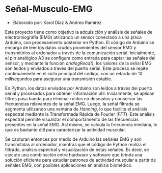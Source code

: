 # Señal-Musculo-EMG

- Elaborado por: Karol Díaz & Andrea Ramírez

Este proyecto tiene como objetivo la adquisición y análisis de señales de electromiografía (EMG) utilizando un sensor conectado a una placa Arduino, con procesamiento posterior en Python. El código de Arduino se encarga de leer los datos crudos provenientes del sensor EMG y transmitirlos al ordenador a través de la comunicación serial. Inicialmente, el pin analógico A3 se configura como entrada para captar las señales del sensor, y mediante la función *analogRead()*, los valores de la señal EMG son leídos y enviados a través del puerto serial. Este proceso se repite continuamente en el ciclo principal del código, con un retardo de 10 milisegundos para asegurar una transmisión estable.

En Python, los datos enviados por Arduino son leídos a través del puerto serial y procesados para obtener información útil. Inicialmente, se aplican filtros pasa banda para eliminar ruidos no deseados y conservar las frecuencias relevantes de la señal EMG. Luego, la señal filtrada se segmenta utilizando una ventana de *Hanning*, lo que facilita el análisis espectral mediante la Transformada Rápida de Fourier (*FFT*). Este análisis espectral permite visualizar el comportamiento de las frecuencias presentes en la señal EMG. Así mismo, se calcula la frecuencia mediana, lo que es bastante útil para caracterizar la actividad muscular.

Se capturan entonces por medio de Arduino las señales EMG y son transmitidas al ordenador, mientras que el código de Python realiza el filtrado, análisis espectral y visualización de estas señales. Es decir, se ejecuto una combinación entre hardware y software que brinda una solución eficiente para estudiar patrones de actividad muscular a partir de señales EMG, con posibles aplicaciones en análisis biomédico.
